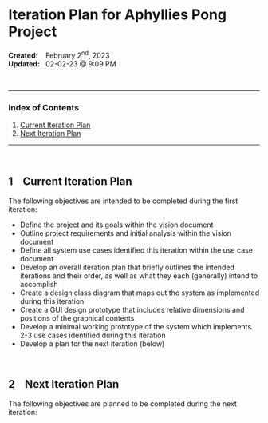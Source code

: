 # Iteration Plan for Aphyllies Pong Project
**Created:** &nbsp; &nbsp;February 2<sup>nd</sup>, 2023  
**Updated:** &nbsp; 02-02-23 @ 9:09 PM

&nbsp;

---
### Index of Contents

1. [Current Iteration Plan](#1-current-iteration-plan)
2. [Next Iteration Plan](#2-next-iteration-plan)

---


&nbsp;
## 1 &nbsp;&nbsp; Current Iteration Plan

The following objectives are intended to be completed during the first iteration:

* Define the project and its goals within the vision document
* Outline project requirements and initial analysis within the vision document
* Define all system use cases identified this iteration within the use case document
* Develop an overall iteration plan that briefly outlines the intended iterations and their order, as well as what they each (generally) intend to accomplish
* Create a design class diagram that maps out the system as implemented during this iteration
* Create a GUI design prototype that includes relative dimensions and positions of the graphical contents
* Develop a minimal working prototype of the system which implements 2-3 use cases identified during this iteration
* Develop a plan for the next iteration (below)


&nbsp;
## 2 &nbsp;&nbsp; Next Iteration Plan

The following objectives are planned to be completed during the next iteration: